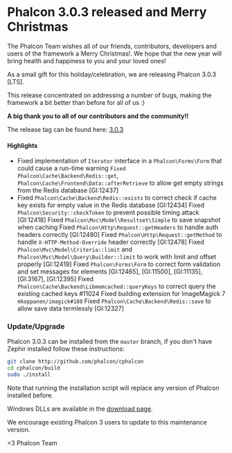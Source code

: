 Phalcon 3.0.3 released and Merry Christmas
==========================================

The Phalcon Team wishes all of our friends, contributors, developers and users of the framework a Merry Christmas!. We hope that the new year will bring health and happiness to you and your loved ones!

As a small gift for this holiday/celebration, we are releasing Phalcon 3.0.3 [LTS].

This release concentrated on addressing a number of bugs, making the framework a bit better than before for all of us :)

**A big thank you to all of our contributors and the community!!**

The release tag can be found here: [3.0.3](https://github.com/phalcon/cphalcon/releases/tag/v3.0.3)

#### Highlights

- Fixed implementation of `Iterator` interface in a `Phalcon\Forms\Form` that could cause a run-time warning
`Fixed Phalcon\Cache\Backend\Redis::get`, `Phalcon\Cache\Frontend\Data::afterRetrieve` to allow get empty strings from the Redis database [GI:12437]
- Fixed `Phalcon\Cache\Backend\Redis::exists` to correct check if cache key exists for empty value in the Redis database [GI:12434]
Fixed `Phalcon\Security::checkToken` to prevent possible timing attack [GI:12418]
Fixed `Phalcon\Mvc\Model\Resultset\Simple` to save snapshot when caching
Fixed `Phalcon\Http\Request::getHeaders` to handle auth headers correctly [GI:12480]
Fixed `Phalcon\Http\Request::getMethod` to handle `X-HTTP-Method-Override` header correctly [GI:12478]
Fixed `Phalcon\Mvc\Model\Criteria::limit` and `Phalcon\Mvc\Model\Query\Builder::limit` to work with limit and offset properly [GI:12419]
Fixed `Phalcon\Forms\Form` to correct form validation and set messages for elements [GI:12465], [GI:11500], [GI:11135], [GI:3167], [GI:12395]
Fixed `Phalcon\Cache\Backend\Libmemcached::queryKeys` to correct query the existing cached keys #11024
Fixed building extension for ImageMagick 7 `mkoppanen/imagick#180`
Fixed `Phalcon\Cache\Backend\Redis::save` to allow save data termlessly [GI:12327]

### Update/Upgrade

Phalcon 3.0.3 can be installed from the `master` branch, if you don't have Zephir installed follow these instructions:

```sh
git clone http://github.com/phalcon/cphalcon
cd cphalcon/build
sudo ./install
```

Note that running the installation script will replace any version of Phalcon installed before.

Windows DLLs are available in the [download page](https://phalconphp.com/en/download/windows).

We encourage existing Phalcon 3 users to update to this maintenance version.

<3 Phalcon Team
